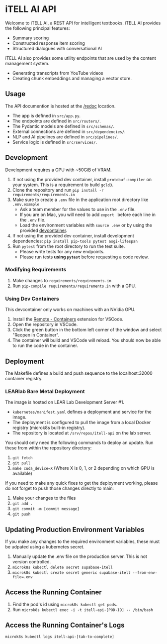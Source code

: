 # iTELL AI API

Welcome to iTELL AI, a REST API for intelligent textbooks. iTELL AI provides the following principal features:

- Summary scoring
- Constructed response item scoring
- Structured dialogues with conversational AI

iTELL AI also provides some utility endpoints that are used by the content management system. 
 - Generating transcripts from YouTube videos
 - Creating chunk embeddings and managing a vector store.

## Usage

The API documention is hosted at the [/redoc](https://itell-api.learlab.vanderbilt.edu/redoc) location.
 - The app is defined in `src/app.py`.
 - The endpoints are defined in `src/routers/`.
 - The Pydantic models are defined in `src/schemas/`.
 - External connections are defined in `src/dependencies/`.
 - NLP and AI pipelines are defined in `src/pipelines/`.
 - Service logic is defined in `src/services/`.

## Development

Development requires a GPU with ~50GiB of VRAM.

1. If not using the provided dev container, install `protobuf-compiler` on your system. This is a requirement to build `gcld3`.
2. Clone the repository and run `pip install -r requirements/requirements.in`
3. Make sure to create a `.env` file in the application root directory like `.env.example`
   - Ask a team member for the values to use in the `.env` file.
   - If you are on Mac, you will need to add `export ` before each line in the `.env` file.
   - Load the environment variables with `source .env` or by using the provided [devcontainer](#using-dev-containers).
4. If not using the provided dev container, install development dependencies: `pip install pip-tools pytest asgi-lifespan`
5. Run `pytest` from the root directory to run the test suite.
   - Please write tests for any new endpoints.
   - Please run tests **using `pytest`** before requesting a code review.

### Modifying Requirements

1. Make changes to `requirements/requirements.in`
2. Run `pip-compile requirements/requirements.in` with a GPU.

### Using Dev Containers

This devcontainer only works on machines with an NVidia GPU.

1. Install the [Remote - Containers](https://marketplace.visualstudio.com/items?itemName=ms-vscode-remote.remote-containers) extension for VSCode.
2. Open the repository in VSCode.
3. Click the green button in the bottom left corner of the window and select "Reopen in Container".
4. The container will build and VSCode will reload. You should now be able to run the code in the container.

## Deployment

The Makefile defines a build and push sequence to the localhost:32000 container registry.

### LEARlab Bare Metal Deployment

The image is hosted on LEAR Lab Development Server #1.

 - `kubernetes/manifest.yaml` defines a deployment and service for the image.
 - The deployment is configured to pull the image from a local Docker registry (microk8s built-in registry).
 - The repository is located at `/srv/repos/itell-api` on the lab server. 
 
 You should only need the following commands to deploy an update. Run these from within the repository directory:
1. `git fetch`  
2. `git pull`  
3. `make cuda_device=X` (Where X is 0, 1, or 2 depending on which GPU is available)

If you need to make any quick fixes to get the deployment working, please do not forget to push those changes directly to main:  
1. Make your changes to the files
2. `git add .`
3. `git commit -m [commit message]`
4. `git push`

## Updating Production Environment Variables

If you make any changes to the required environment variables, these must be udpated using a kubernetes secret.

1. Manually update the .env file on the production server. This is not version controlled.
2. `microk8s kubectl delete secret supabase-itell`
3. `microk8s kubectl create secret generic supabase-itell --from-env-file=.env`

## Access the Running Container

1. Find the pod's id using `microk8s kubectl get pods`.
2. Run `microk8s kubectl exec -i -t itell-api-[POD-ID] -- /bin/bash`

## Access the Running Container's Logs

`microk8s kubectl logs itell-api-[tab-to-complete]`
